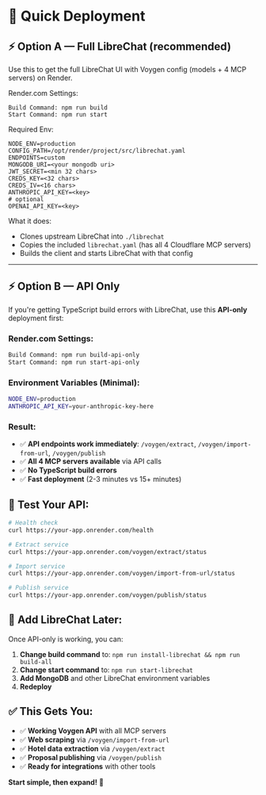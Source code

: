 # 🚀 Quick Deployment

## ⚡ Option A — Full LibreChat (recommended)

Use this to get the full LibreChat UI with Voygen config (models + 4 MCP servers) on Render.

Render.com Settings:

```
Build Command: npm run build
Start Command: npm run start
```

Required Env:

```
NODE_ENV=production
CONFIG_PATH=/opt/render/project/src/librechat.yaml
ENDPOINTS=custom
MONGODB_URI=<your mongodb uri>
JWT_SECRET=<min 32 chars>
CREDS_KEY=<32 chars>
CREDS_IV=<16 chars>
ANTHROPIC_API_KEY=<key>
# optional
OPENAI_API_KEY=<key>
```

What it does:
- Clones upstream LibreChat into `./librechat`
- Copies the included `librechat.yaml` (has all 4 Cloudflare MCP servers)
- Builds the client and starts LibreChat with that config

---

## ⚡ Option B — API Only

If you're getting TypeScript build errors with LibreChat, use this **API-only** deployment first:

### **Render.com Settings:**

```bash
Build Command: npm run build-api-only
Start Command: npm run start-api-only
```

### **Environment Variables (Minimal):**

```bash
NODE_ENV=production
ANTHROPIC_API_KEY=your-anthropic-key-here
```

### **Result:**
- ✅ **API endpoints work immediately**: `/voygen/extract`, `/voygen/import-from-url`, `/voygen/publish`
- ✅ **All 4 MCP servers available** via API calls
- ✅ **No TypeScript build errors**
- ✅ **Fast deployment** (2-3 minutes vs 15+ minutes)

## 🎯 **Test Your API:**

```bash
# Health check
curl https://your-app.onrender.com/health

# Extract service
curl https://your-app.onrender.com/voygen/extract/status

# Import service
curl https://your-app.onrender.com/voygen/import-from-url/status

# Publish service
curl https://your-app.onrender.com/voygen/publish/status
```

## 🔄 **Add LibreChat Later:**

Once API-only is working, you can:

1. **Change build command** to: `npm run install-librechat && npm run build-all`
2. **Change start command** to: `npm run start-librechat`
3. **Add MongoDB** and other LibreChat environment variables
4. **Redeploy**

## ✅ **This Gets You:**

- ✅ **Working Voygen API** with all MCP servers
- ✅ **Web scraping** via `/voygen/import-from-url`
- ✅ **Hotel data extraction** via `/voygen/extract`
- ✅ **Proposal publishing** via `/voygen/publish`
- ✅ **Ready for integrations** with other tools

**Start simple, then expand!** 🎉

